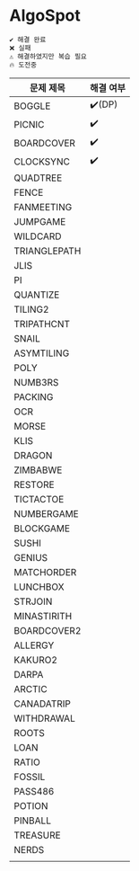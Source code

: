 # AlgoSpot

```sh
✔️ 해결 완료  
❌ 실패  
⚠️ 해결하였지만 복습 필요  
🔥 도전중
```

| 문제 제목 | 해결 여부 |
| --- | --- |
| BOGGLE | ✔️(DP) |
| PICNIC |✔️|
| BOARDCOVER |✔️|
| CLOCKSYNC |✔️|
| QUADTREE |  |
| FENCE |  |
| FANMEETING |  |
| JUMPGAME |  |
| WILDCARD |  |
| TRIANGLEPATH |  |
| JLIS |  |
| PI |  |
| QUANTIZE |  |
| TILING2 |  |
| TRIPATHCNT |  |
| SNAIL |  |
| ASYMTILING |  |
| POLY |  |
| NUMB3RS |  |
| PACKING |  |
| OCR |  |
| MORSE |  |
| KLIS |  |
| DRAGON |  |
| ZIMBABWE |  |
| RESTORE |  |
| TICTACTOE |  |
| NUMBERGAME |  |
| BLOCKGAME |  |
| SUSHI |  |
| GENIUS |  |
| MATCHORDER |  |
| LUNCHBOX |  |
| STRJOIN |  |
| MINASTIRITH |  |
| BOARDCOVER2 |  |
| ALLERGY |  |
| KAKURO2 |  |
| DARPA |  |
| ARCTIC |  |
| CANADATRIP |  |
| WITHDRAWAL |  |
| ROOTS |  |
| LOAN |  |
| RATIO |  |
| FOSSIL |  |
| PASS486 |  |
| POTION |  |
| PINBALL |  |
| TREASURE |  |
| NERDS |  |
|  |  |

